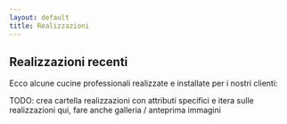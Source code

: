 ```yaml
---
layout: default
title: Realizzazioni
---
```


## Realizzazioni recenti

Ecco alcune cucine professionali realizzate e installate per i nostri clienti:

TODO: crea cartella realizzazioni con attributi specifici e itera sulle realizzazioni qui, fare anche galleria / anteprima immagini